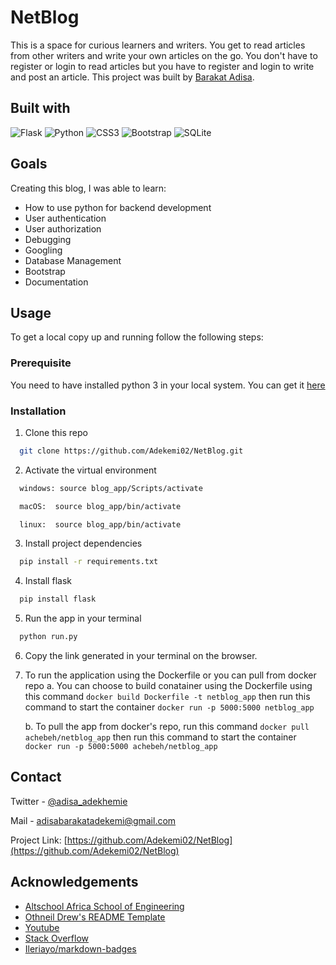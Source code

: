 # NetBlog
This is a space for curious learners and writers. You get to read articles from other writers and write your own articles on the go. You don't have to register or login to read articles but you have to register and login to write and post an article.
This project was built by [Barakat Adisa](https://www.github.com/Adekemi02).

## Built with
![Flask](https://img.shields.io/badge/flask-%23000.svg?style=for-the-badge&logo=flask&logoColor=white)  ![Python](https://img.shields.io/badge/python-3670A0?style=for-the-badge&logo=python&logoColor=ffdd54)
![CSS3](https://img.shields.io/badge/css3-%231572B6.svg?style=for-the-badge&logo=css3&logoColor=white)  ![Bootstrap](https://img.shields.io/badge/bootstrap-%23563D7C.svg?style=for-the-badge&logo=bootstrap&logoColor=white)
![SQLite](https://img.shields.io/badge/sqlite-%2307405e.svg?style=for-the-badge&logo=sqlite&logoColor=white)

## Goals
Creating this blog, I was able to learn:
- How to use python for backend development
- User authentication
- User authorization
- Debugging
- Googling
- Database Management
- Bootstrap
- Documentation

## Usage
To get a local copy up and running follow the following steps:
### Prerequisite
You need to have installed python 3 in your local system. You can get it [here](https://www.python.org/)
### Installation
1. Clone this repo 
 ```sh
   git clone https://github.com/Adekemi02/NetBlog.git
   ```
2. Activate the virtual environment 
 ```sh
   windows: source blog_app/Scripts/activate
   ```
 ```sh
   macOS:  source blog_app/bin/activate
   ```
 ```sh
   linux:  source blog_app/bin/activate
   ```
3. Install project dependencies
 ```sh
   pip install -r requirements.txt
   ```
4. Install flask
 ```sh
   pip install flask
   ```
 5. Run the app in your terminal
  ```sh
    python run.py
   ```
 6. Copy the link generated in your terminal on the browser.

 7. To run the application using the Dockerfile or you can pull from docker repo
    a. You can choose to build conatainer using the Dockerfile using this command
        ```
          docker build Dockerfile -t netblog_app
        ```
        then run this command to start the container
        ```
          docker run -p 5000:5000 netblog_app
        ```

    b. To pull the app from docker's repo, run this command
        ```
          docker pull achebeh/netblog_app
        ```
        then run this command to start the container
        ```
          docker run -p 5000:5000 achebeh/netblog_app
        ```


## Contact
Twitter - [@adisa_adekhemie](https://twitter.com/adisa_adekhemie)

Mail - adisabarakatadekemi@gmail.com

Project Link: [https://github.com/Adekemi02/NetBlog](https://github.com/Adekemi02/NetBlog)

## Acknowledgements
- [Altschool Africa School of Engineering](https://www.altschoolafrica.com/schools/engineering)
- [Othneil Drew's README Template](https://github.com/othneildrew/Best-README-Template)
- [Youtube](https://youtube.com)
- [Stack Overflow](https://stackoverflow.com)
- [Ileriayo/markdown-badges](https://github.com/Ileriayo/markdown-badges)
